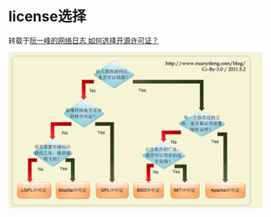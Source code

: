 # license选择

转载于[阮一峰的网络日志 如何选择开源许可证？](https://www.ruanyifeng.com/blog/2011/05/how_to_choose_free_software_licenses.html)

![](license%E9%80%89%E6%8B%A9/%E6%89%B9%E6%B3%A8%202020-03-20%20215501.png)